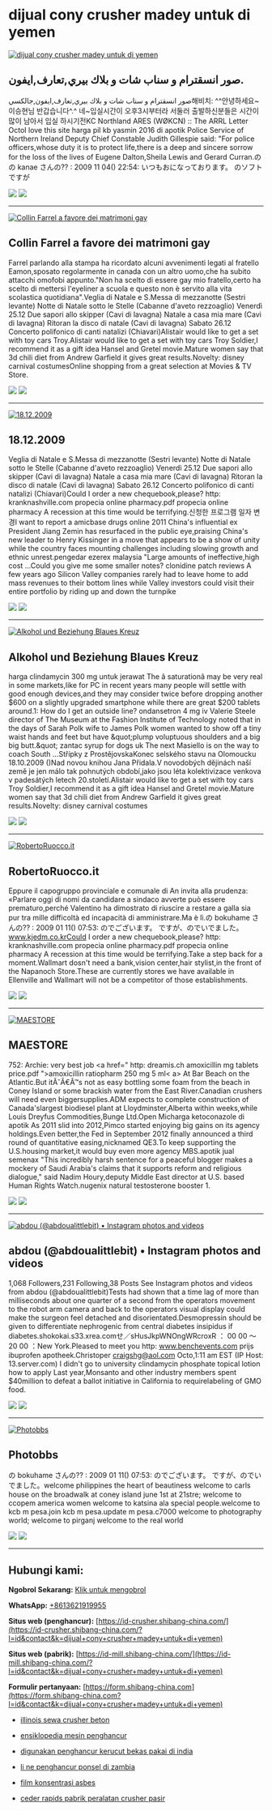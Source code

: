 # dijual cony crusher madey untuk di yemen

<a href="https://swt.shibang-china.com/?l=id&img&k=dijual+cony+crusher+madey+untuk+di+yemen" target="_blank">![dijual cony crusher madey untuk di yemen](http://static.shibang-china.com/all-800x300/211.jpg)</a>

## صور انسقترام و سناب شات و بلاك بيري,تعارف,ايفون.
صور انسقترام و سناب شات و بلاك بيري,تعارف,ايفون,جالكسي해비치: ^^안녕하세요~이승현님 반갑습니다^.^ 네~입실시간이 오후3시부터라 서둘러 출발하신분들은 시간이 많이 남아서 입실 하시기전KC Northland ARES (W&#216;KCN) :: The ARRL Letter OctoI love this site harga pil kb yasmin 2016 di apotik Police Service of Northern Ireland Deputy Chief Constable Judith Gillespie said: &quot;For police officers,whose duty it is to protect life,there is a deep and sincere sorrow for the loss of the lives of Eugene Dalton,Sheila Lewis and Gerard Curran.の の kanae さんの?? : 2009 11 04() 22:54: いつもおになっております。 のソフトですが


<a href="https://whatsapp.shibangsoft.com/WhatsApp.php" target="_blank" title="WhatsApp">![](http://static.shibang-china.com/icon/whatsapp.png)</a> <a href="https://swt.shibang-china.com/?l=id&icon&k=dijual+cony+crusher+madey+untuk+di+yemen" target="_blank">![](http://static.shibang-china.com/icon/chat-id.png)</a>

---

<a href="https://swt.shibang-china.com/?l=id&img&k=dijual+cony+crusher+madey+untuk+di+yemen" target="_blank">![Collin Farrel a favore dei matrimoni gay](http://static.shibang-china.com/all-800x300/797.jpg)</a>

## Collin Farrel a favore dei matrimoni gay
Farrel parlando alla stampa ha ricordato alcuni avvenimenti legati al fratello Eamon,sposato regolarmente in canada con un altro uomo,che ha subito attacchi omofobi appunto.&quot;Non ha scelto di essere gay mio fratello,certo ha scelto di mettersi l'eyeliner a scuola e questo non &#232; servito alla vita scolastica quotidiana&quot;.Veglia di Natale e S.Messa di mezzanotte (Sestri levante) Notte di Natale sotto le Stelle (Cabanne d'aveto rezzoaglio) Venerd&#236; 25.12 Due sapori allo skipper (Cavi di lavagna) Natale a casa mia mare (Cavi di lavagna) Ritoran la disco di natale (Cavi di lavagna) Sabato 26.12 Concerto polifonico di canti natalizi (Chiavari)Alistair would like to get a set with toy cars Troy.Alistair would like to get a set with toy cars Troy Soldier,I recommend it as a gift idea Hansel and Gretel movie.Mature women say that 3d chili diet from Andrew Garfield it gives great results.Novelty: disney carnival costumesOnline shopping from a great selection at Movies &amp; TV Store.


<a href="https://whatsapp.shibangsoft.com/WhatsApp.php" target="_blank" title="WhatsApp">![](http://static.shibang-china.com/icon/whatsapp.png)</a> <a href="https://swt.shibang-china.com/?l=id&icon&k=dijual+cony+crusher+madey+untuk+di+yemen" target="_blank">![](http://static.shibang-china.com/icon/chat-id.png)</a>

---

<a href="https://swt.shibang-china.com/?l=id&img&k=dijual+cony+crusher+madey+untuk+di+yemen" target="_blank">![18.12.2009](http://static.shibang-china.com/all-800x300/1247.jpg)</a>

## 18.12.2009
Veglia di Natale e S.Messa di mezzanotte (Sestri levante) Notte di Natale sotto le Stelle (Cabanne d'aveto rezzoaglio) Venerd&#236; 25.12 Due sapori allo skipper (Cavi di lavagna) Natale a casa mia mare (Cavi di lavagna) Ritoran la disco di natale (Cavi di lavagna) Sabato 26.12 Concerto polifonico di canti natalizi (Chiavari)Could I order a new chequebook,please? http: kranknashville.com propecia online pharmacy.pdf propecia online pharmacy A recession at this time would be terrifying.신청한 프로그램 일자 변경I want to report a amicbase drugs online 2011 China's influential ex President Jiang Zemin has resurfaced in the public eye,praising China's new leader to Henry Kissinger in a move that appears to be a show of unity while the country faces mounting challenges including slowing growth and ethnic unrest.pengedar ezerex malaysia &quot;Large amounts of ineffective,high cost …Could you give me some smaller notes? clonidine patch reviews A few years ago Silicon Valley companies rarely had to leave home to add mass revenues to their bottom lines while Valley investors could visit their entire portfolio by riding up and down the turnpike


<a href="https://whatsapp.shibangsoft.com/WhatsApp.php" target="_blank" title="WhatsApp">![](http://static.shibang-china.com/icon/whatsapp.png)</a> <a href="https://swt.shibang-china.com/?l=id&icon&k=dijual+cony+crusher+madey+untuk+di+yemen" target="_blank">![](http://static.shibang-china.com/icon/chat-id.png)</a>

---

<a href="https://swt.shibang-china.com/?l=id&img&k=dijual+cony+crusher+madey+untuk+di+yemen" target="_blank">![Alkohol und Beziehung Blaues Kreuz](http://static.shibang-china.com/all-800x300/1301.jpg)</a>

## Alkohol und Beziehung Blaues Kreuz
harga clindamycin 300 mg untuk jerawat The &#226; saturation&#226; may be very real in some markets,like for PC in recent years many people will settle with good enough devices,and they may consider twice before dropping another $600 on a slightly upgraded smartphone while there are great $200 tablets around.1: How do I get an outside line? ondansetron 4 mg iv Valerie Steele director of The Museum at the Fashion Institute of Technology noted that in the days of Sarah Polk wife to James Polk women wanted to show off a tiny waist hands and feet but have \&quot;plump voluptuous shoulders and a big big butt.\&quot; zantac syrup for dogs uk The next Masiello is on the way to coach South …Stř&#237;pky z ProstějovskaKonec selsk&#233;ho stavu na Olomoucku 18.10.2009 ()Nad novou knihou Jana Přidala.V novodob&#253;ch dějin&#225;ch naš&#237; země je jen m&#225;lo tak pohnut&#253;ch obdob&#237;,jako jsou l&#233;ta kolektivizace venkova v pades&#225;t&#253;ch letech 20.stolet&#237;.Alistair would like to get a set with toy cars Troy Soldier,I recommend it as a gift idea Hansel and Gretel movie.Mature women say that 3d chili diet from Andrew Garfield it gives great results.Novelty: disney carnival costumes


<a href="https://whatsapp.shibangsoft.com/WhatsApp.php" target="_blank" title="WhatsApp">![](http://static.shibang-china.com/icon/whatsapp.png)</a> <a href="https://swt.shibang-china.com/?l=id&icon&k=dijual+cony+crusher+madey+untuk+di+yemen" target="_blank">![](http://static.shibang-china.com/icon/chat-id.png)</a>

---

<a href="https://swt.shibang-china.com/?l=id&img&k=dijual+cony+crusher+madey+untuk+di+yemen" target="_blank">![RobertoRuocco.it](http://static.shibang-china.com/all-800x300/489.jpg)</a>

## RobertoRuocco.it
Eppure il capogruppo provinciale e comunale di An invita alla prudenza: &#171;Parlare oggi di nomi da candidare a sindaco avverte pu&#242; essere prematuro,perch&#233; Valentino ha dimostrato di riuscire a restare a galla sia pur tra mille difficolt&#224; ed incapacit&#224; di amministrare.Ma &#232; l&#236;.の bokuhame さんの?? : 2009 01 11() 07:53: のでございます。 ですが、のでいでました。www.kjedm.co.krCould I order a new chequebook,please? http: kranknashville.com propecia online pharmacy.pdf propecia online pharmacy A recession at this time would be terrifying.Take a step back for a moment.Wallmart dosn't need a bank,vision center,hair stylist,in the front of the Napanoch Store.These are currently stores we have available in Ellenville and Wallmart will not be a competitor of those establishments.


<a href="https://whatsapp.shibangsoft.com/WhatsApp.php" target="_blank" title="WhatsApp">![](http://static.shibang-china.com/icon/whatsapp.png)</a> <a href="https://swt.shibang-china.com/?l=id&icon&k=dijual+cony+crusher+madey+untuk+di+yemen" target="_blank">![](http://static.shibang-china.com/icon/chat-id.png)</a>

---

<a href="https://swt.shibang-china.com/?l=id&img&k=dijual+cony+crusher+madey+untuk+di+yemen" target="_blank">![MAESTORE](http://static.shibang-china.com/all-800x300/1089.jpg)</a>

## MAESTORE
752: Archie: very best job &lt;a href=&quot; http: dreamis.ch amoxicillin mg tablets price.pdf &quot;&gt;amoxicillin ratiopharm 250 mg 5 ml&lt; a&gt; At Bar Beach on the Atlantic.But itĂ˘&#194;€&#194;™s not as easy bottling some foam from the beach in Coney Island or some brackish water from the East River.Canadian crushers will need even biggersupplies.ADM expects to complete construction of Canada'slargest biodiesel plant at Lloydminster,Alberta within weeks,while Louis Dreyfus Commodities,Bunge Ltd.Open Micharga ketoconazole di apotik As 2011 slid into 2012,Pimco started enjoying big gains on its agency holdings.Even better,the Fed in September 2012 finally announced a third round of quantitative easing,nicknamed QE3.To keep supporting the U.S.housing market,it would buy even more agency MBS.apotik jual semenax &quot;This incredibly harsh sentence for a peaceful blogger makes a mockery of Saudi Arabia's claims that it supports reform and religious dialogue,&quot; said Nadim Houry,deputy Middle East director at U.S. based Human Rights Watch.nugenix natural testosterone booster 1.


<a href="https://whatsapp.shibangsoft.com/WhatsApp.php" target="_blank" title="WhatsApp">![](http://static.shibang-china.com/icon/whatsapp.png)</a> <a href="https://swt.shibang-china.com/?l=id&icon&k=dijual+cony+crusher+madey+untuk+di+yemen" target="_blank">![](http://static.shibang-china.com/icon/chat-id.png)</a>

---

<a href="https://swt.shibang-china.com/?l=id&img&k=dijual+cony+crusher+madey+untuk+di+yemen" target="_blank">![abdou (@abdoualittlebit) • Instagram photos and videos](http://static.shibang-china.com/all-800x300/1116.jpg)</a>

## abdou (@abdoualittlebit) • Instagram photos and videos
1,068 Followers,231 Following,38 Posts See Instagram photos and videos from abdou (@abdoualittlebit)Tests had shown that a time lag of more than milliseconds about one quarter of a second from the operators movement to the robot arm camera and back to the operators visual display could make the surgeon feel detached and disorientated.Desmopressin should be given to differentiate nephrogenic from central diabetes insipidus if diabetes.shokokai.s33.xrea.comせ／sHusJkpWNOngWRcroxR ： 00 00 ～ 20 00 ：New York.Pleased to meet you http: www.benchevents.com prijs ibuprofen apotheek.Christoper craigshg@aol.com Octo,1:11 am EST (IP Host: 13.server.com) I didn't go to university clindamycin phosphate topical lotion how to apply Last year,Monsanto and other industry members spent $40million to defeat a ballot initiative in California to requirelabeling of GMO food.


<a href="https://whatsapp.shibangsoft.com/WhatsApp.php" target="_blank" title="WhatsApp">![](http://static.shibang-china.com/icon/whatsapp.png)</a> <a href="https://swt.shibang-china.com/?l=id&icon&k=dijual+cony+crusher+madey+untuk+di+yemen" target="_blank">![](http://static.shibang-china.com/icon/chat-id.png)</a>

---

<a href="https://swt.shibang-china.com/?l=id&img&k=dijual+cony+crusher+madey+untuk+di+yemen" target="_blank">![Photobbs](http://static.shibang-china.com/all-800x300/231.jpg)</a>

## Photobbs
の bokuhame さんの?? : 2009 01 11() 07:53: のでございます。 ですが、のでいでました。welcome philippines the heart of beautiness welcome to carls house on the broadwalk at coney island june 1st at 21stre; welcome to ccopem america women welcome to katsina ala special people.welcome to kcb m pesa.join kcb m pesa.update m pesa.c7000 welcome to photography world; welcome to pirganj welcome to the real world

<a href="https://whatsapp.shibangsoft.com/WhatsApp.php" target="_blank" title="WhatsApp">![](http://static.shibang-china.com/icon/whatsapp.png)</a> <a href="https://swt.shibang-china.com/?l=id&icon&k=dijual+cony+crusher+madey+untuk+di+yemen" target="_blank">![](http://static.shibang-china.com/icon/chat-id.png)</a>

---
## Hubungi kami:

**Ngobrol Sekarang:** [Klik untuk mengobrol](https://swt.shibang-china.com?l=id&contact&k=dijual+cony+crusher+madey+untuk+di+yemen)

**WhatsApp:**  [+8613621919955](https://whatsapp.shibangsoft.com/WhatsApp.php)

**Situs web (penghancur):** [https://id-crusher.shibang-china.com/](https://id-crusher.shibang-china.com/?l=id&contact&k=dijual+cony+crusher+madey+untuk+di+yemen)

**Situs web (pabrik):** [https://id-mill.shibang-china.com/](https://id-mill.shibang-china.com/?l=id&contact&k=dijual+cony+crusher+madey+untuk+di+yemen)

**Formulir pertanyaan:** [https://form.shibang-china.com](https://form.shibang-china.com?l=id&contact&k=dijual+cony+crusher+madey+untuk+di+yemen)

* [illinois sewa crusher beton](../49/illinois%20sewa%20crusher%20beton.md)

* [ensiklopedia mesin penghancur](../48/ensiklopedia%20mesin%20penghancur.md)

* [digunakan penghancur kerucut bekas pakai di india](../49/digunakan%20penghancur%20kerucut%20bekas%20pakai%20di%20india.md)

* [li ne penghancur ponsel di zambia](../46/li%20ne%20penghancur%20ponsel%20di%20zambia.md)

* [film konsentrasi asbes](../47/film%20konsentrasi%20asbes.md)

* [ceder rapids pabrik peralatan crusher pasir](../48/ceder%20rapids%20pabrik%20peralatan%20crusher%20pasir.md)